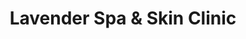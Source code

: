 ---
title: "Lavender Spa & Skin Clinic"
url: /porirua/lavender-spa-and-skin-clinic/
shop: beauty
---